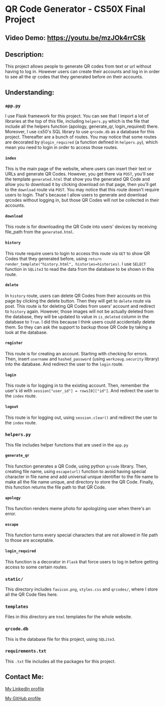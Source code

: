 # QR Code Generator - CS50X Final Project
## Video Demo:  https://youtu.be/mzJOk4rrCSk
## Description:
This project allows people to generate QR codes from text or url without having to log in. However users can create their accounts and log in in order to see all the qr codes that they generated before on their accounts.
## Understanding:
### `app.py`
I use Flask framework for this project. You can see that I import a lot of libraries at the top of this file, including `helpers.py` which is the file that include all the helpers function (apology, generate_qr, login_required) there. Moreover, I use cs50's SQL library to use `qrcode.db` as a database for this project. Thereafter are a bunch of routes. You may notice that some routes are decorated by `@login_required` (a function defined in `helpers.py`), which mean you need to login in order to access those routes.
#### `index`
This is the main page of the website, where users can insert their text or URLs and generate QR Codes. However, you get there via `POST`, you'll see the template `generated.html` that show you the generated QR Code and allow you to download it by clicking download on that page, then you'll get to the `download` route via `POST`.
You may notice that this route doesn't require users to login. That's because I allow users to generate and download qrcodes without logging in, but those QR Codes will not be collected in their accounts.
#### `download`
This route is for downloading the QR Code into users' devices by receiving file_path from the `generated.html`.
#### `history`
This route require users to login to access this route via `GET` to show QR Codes that they generated before, using `return render_template("history.html", histories=histories)`. I use `SELECT` function in `SQLite3` to read the data from the database to be shown in this route.
#### `delete`
In `history` route, users can delete QR Codes from their accounts on this page by clicking the delete button. Then they will get to `delete` route via post. This route is for deleting QR Codes from users' account and redirect to `history` again. However, those images will not be actually deleted from the database, they will be updated to value in `is_deleted` column in the database to `True`. I did this because I think users could accidentally delete them. So they can ask the support to backup those QR Code by taking a look at the database.
#### `register`
This route is for creating an account. Starting with checking for errors. Then, insert `username` and `hashed_password` (using `werkzeug.security` library) into the database. And redirect the user to the `login` route.
#### `login`
This route is for logging in to the existing account. Then, remember the user's id with `session["user_id"] = rows[0]["id"]`. And redirect the user to the `index` route.
#### `logout`
This route is for logging out, using `session.clear()` and redirect the user to the `index` route.
### `helpers.py`
This file includes helper functions that are used in the `app.py`
#### `generate_qr`
This function generates a QR Code, using python `qrcode` library. Then, creating file name, using `escape(url)` function to avoid having special character in file name and add universal unique identifier to the file name to make all the file name unique, and directory to store the QR Code. Finally, this function returns the file path to that QR Code.
#### `apology`
This function renders meme photo for apologizing user when there's an error.
#### `escape`
This function turns every special characters that are not allowed in file path to those are acceptable.
#### `login_required`
This function is a decorator in `Flask` that force users to log in before getting access to some certain routes.
### `static/`
This directory includes `favicon.png`, `styles.css` and `qrcodes/`, where I store all the QR Code files here.
### `templates`
Files in this directory are `html` templates for the whole website.
### `qrcode.db`
This is the database file for this project, using `SQLite3`.
### `requirements.txt`
This `.txt` file includes all the packages for this project.
## Contact Me:
[My LinkedIn profile](https://www.linkedin.com/in/chatrtham-chatramornrat-799690213/)

[My GitHub profile](https://github.com/chatrtham)